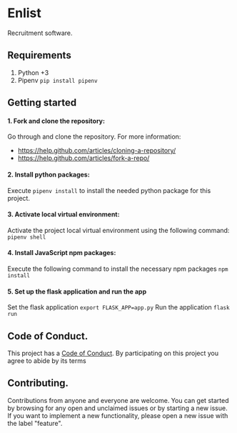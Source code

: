 # Enlist
Recruitment software.

## Requirements

1. Python +3
1. Pipenv `pip install pipenv`

## Getting started
#### 1. Fork and clone the repository:
  Go through and clone the repository. For more information: 
  + https://help.github.com/articles/cloning-a-repository/ 
  + https://help.github.com/articles/fork-a-repo/
#### 2. Install python packages:
  Execute ``` pipenv install ``` to install the needed python package for this project.
#### 3. Activate local virtual environment:
  Activate the project local virtual environment using the following command: ``` pipenv shell ```
#### 4. Install JavaScript npm packages:
  Execute the following command to install the necessary npm packages ``` npm install ```
#### 5. Set up the flask application and run the app
  Set the flask application ``` export FLASK_APP=app.py ```
  Run the application ``` flask run ```

## Code of Conduct.
This project has a [Code of Conduct](https://github.com/DevoidLabs/enlist/blob/master/CODE_OF_CONDUCT.md). By participating on this project you agree to abide by its terms

## Contributing.
Contributions from anyone and everyone are welcome. You can get started by browsing for any open and unclaimed issues or by starting a new issue. If you want to implement a new functionality, please open a new issue with the label "feature".


